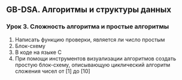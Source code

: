 ## GB-DSA. Алгоритмы и структуры данных
### Урок 3. Сложность алгоритма и простые алгоритмы

1. Написать функцию проверки, является ли число простым
2. Блок-схему
3. В коде на языке С
4. При помощи инструментов визуализации алгоритмов создать простую блок-схему, описывающую циклический алгоритм сложения чисел от [1] до [10]
